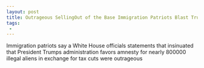 ```yaml
---
layout: post
title: Outrageous SellingOut of the Base Immigration Patriots Blast Trump Staffer Marc Short for Trading DACA Amnesty for Tax Cuts
tags:
 -
---
```

Immigration patriots say a White House officials statements that insinuated that President Trumps administration favors amnesty for nearly 800000 illegal aliens in exchange for tax cuts were outrageous
